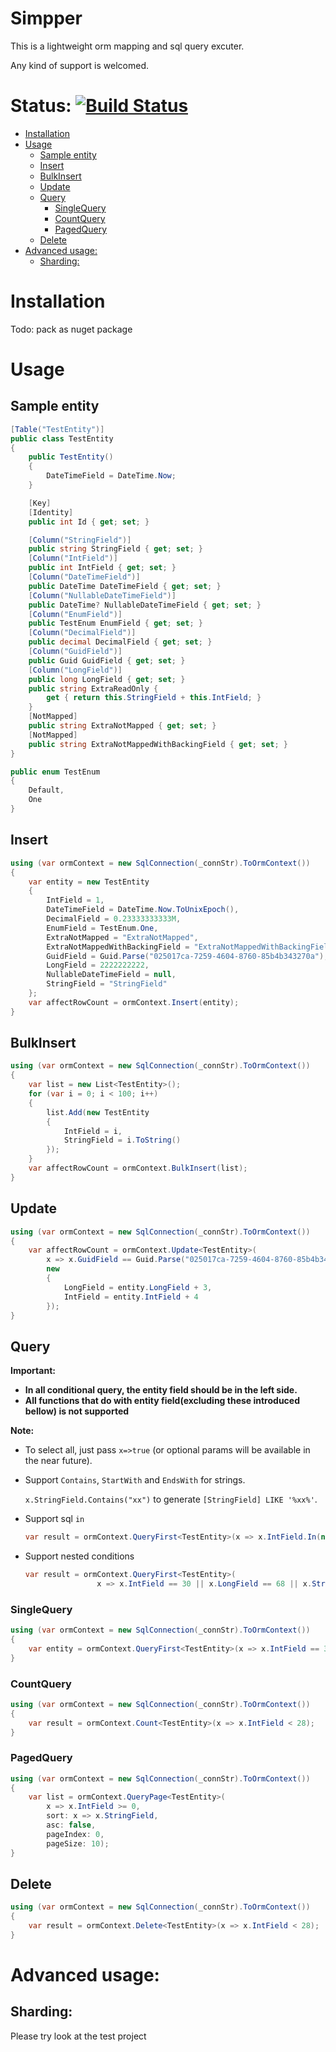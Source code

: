 # Simpper<!-- omit in toc -->

This is a lightweight orm mapping and sql query excuter.

Any kind of support is welcomed.

# Status: [![Build Status](https://travis-ci.com/snys98/Simpper.svg?branch=VS2013_compatible)](https://travis-ci.com/snys98/Simpper)<!-- omit in toc -->

- [Installation](#installation)
- [Usage](#usage)
  - [Sample entity](#sample-entity)
  - [Insert](#insert)
  - [BulkInsert](#bulkinsert)
  - [Update](#update)
  - [Query](#query)
    - [SingleQuery](#singlequery)
    - [CountQuery](#countquery)
    - [PagedQuery](#pagedquery)
  - [Delete](#delete)
- [Advanced usage:](#advanced-usage)
  - [Sharding:](#sharding)

# Installation

Todo: pack as nuget package

# Usage

## Sample entity

```csharp
[Table("TestEntity")]
public class TestEntity
{
    public TestEntity()
    {
        DateTimeField = DateTime.Now;
    }

    [Key]
    [Identity]
    public int Id { get; set; }

    [Column("StringField")]
    public string StringField { get; set; }
    [Column("IntField")]
    public int IntField { get; set; }
    [Column("DateTimeField")]
    public DateTime DateTimeField { get; set; }
    [Column("NullableDateTimeField")]
    public DateTime? NullableDateTimeField { get; set; }
    [Column("EnumField")]
    public TestEnum EnumField { get; set; }
    [Column("DecimalField")]
    public decimal DecimalField { get; set; }
    [Column("GuidField")]
    public Guid GuidField { get; set; }
    [Column("LongField")]
    public long LongField { get; set; }
    public string ExtraReadOnly {
        get { return this.StringField + this.IntField; }
    }
    [NotMapped]
    public string ExtraNotMapped { get; set; }
    [NotMapped]
    public string ExtraNotMappedWithBackingField { get; set; }
}

public enum TestEnum
{
    Default,
    One
}
```

## Insert

```cs
using (var ormContext = new SqlConnection(_connStr).ToOrmContext())
{
    var entity = new TestEntity
    {
        IntField = 1,
        DateTimeField = DateTime.Now.ToUnixEpoch(),
        DecimalField = 0.23333333333M,
        EnumField = TestEnum.One,
        ExtraNotMapped = "ExtraNotMapped",
        ExtraNotMappedWithBackingField = "ExtraNotMappedWithBackingField",
        GuidField = Guid.Parse("025017ca-7259-4604-8760-85b4b343270a"),
        LongField = 2222222222,
        NullableDateTimeField = null,
        StringField = "StringField"
    };
    var affectRowCount = ormContext.Insert(entity);
}
```

## BulkInsert

```cs
using (var ormContext = new SqlConnection(_connStr).ToOrmContext())
{
    var list = new List<TestEntity>();
    for (var i = 0; i < 100; i++)
    {
        list.Add(new TestEntity
        {
            IntField = i,
            StringField = i.ToString()
        });
    }
    var affectRowCount = ormContext.BulkInsert(list);
}
```

## Update

```cs
using (var ormContext = new SqlConnection(_connStr).ToOrmContext())
{
    var affectRowCount = ormContext.Update<TestEntity>(
        x => x.GuidField == Guid.Parse("025017ca-7259-4604-8760-85b4b343270a"),
        new
        {
            LongField = entity.LongField + 3,
            IntField = entity.IntField + 4
        });
}
```

## Query

**Important:**

- **In all conditional query, the entity field should be in the left side.**
- **All functions that do with entity field(excluding these introduced bellow) is not supported**

**Note:**
- To select all, just pass `x=>true` (or optional params will be available in the near future).
- Support `Contains`, `StartWith` and `EndsWith` for strings.

    `x.StringField.Contains("xx")` to generate `[StringField] LIKE '%xx%'`.

- Support sql `in`

    ```cs
    var result = ormContext.QueryFirst<TestEntity>(x => x.IntField.In(new[] {2, 4, 7}));
    ```

- Support nested conditions

    ```cs
    var result = ormContext.QueryFirst<TestEntity>(
                    x => x.IntField == 30 || x.LongField == 68 || x.StringField == "32" || x.StringField == "33" && x.IntField == 33 || !(x.IntField < 49))
    ```

### SingleQuery

```cs
using (var ormContext = new SqlConnection(_connStr).ToOrmContext())
{
    var entity = ormContext.QueryFirst<TestEntity>(x => x.IntField == 3);
}
```

### CountQuery

```cs
using (var ormContext = new SqlConnection(_connStr).ToOrmContext())
{
    var result = ormContext.Count<TestEntity>(x => x.IntField < 28);
}
```

### PagedQuery

```cs
using (var ormContext = new SqlConnection(_connStr).ToOrmContext())
{
    var list = ormContext.QueryPage<TestEntity>(
        x => x.IntField >= 0,
        sort: x => x.StringField,
        asc: false,
        pageIndex: 0,
        pageSize: 10);
}
```

## Delete

```cs
using (var ormContext = new SqlConnection(_connStr).ToOrmContext())
{
    var result = ormContext.Delete<TestEntity>(x => x.IntField < 28);
}
```

# Advanced usage:

## Sharding:
Please try look at the test project